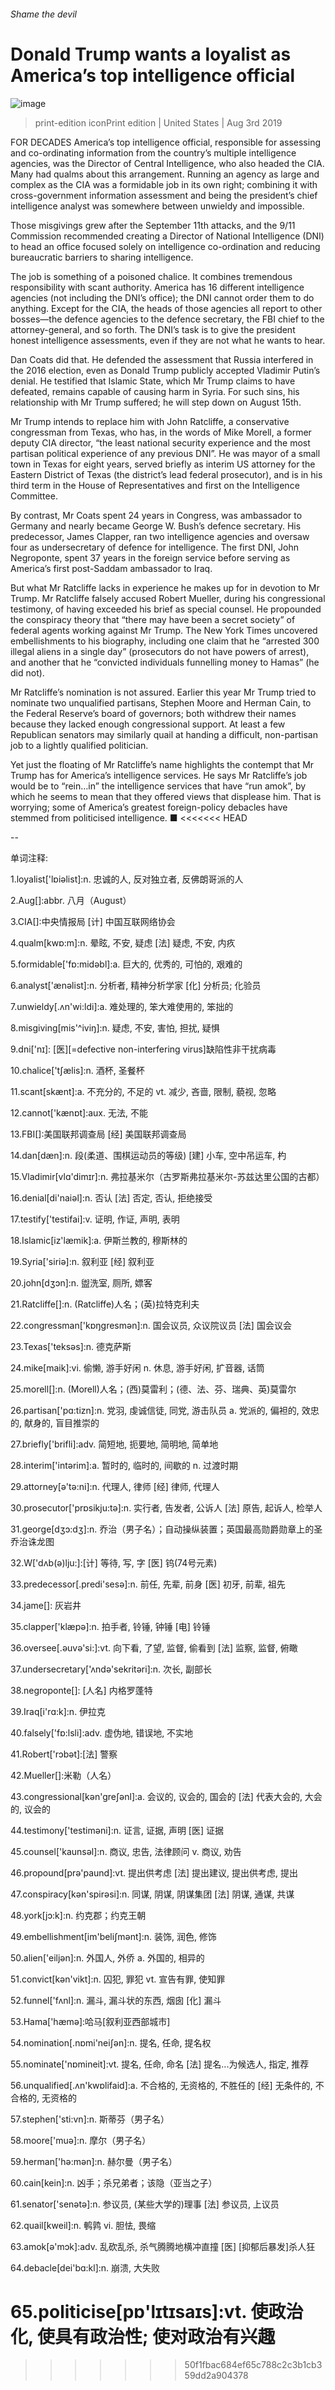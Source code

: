 ###### Shame the devil
# Donald Trump wants a loyalist as America’s top intelligence official 
![image](images/20190803_USP505.jpg) 
> print-edition iconPrint edition | United States | Aug 3rd 2019 
FOR DECADES America’s top intelligence official, responsible for assessing and co-ordinating information from the country’s multiple intelligence agencies, was the Director of Central Intelligence, who also headed the CIA. Many had qualms about this arrangement. Running an agency as large and complex as the CIA was a formidable job in its own right; combining it with cross-government information assessment and being the president’s chief intelligence analyst was somewhere between unwieldy and impossible. 
Those misgivings grew after the September 11th attacks, and the 9/11 Commission recommended creating a Director of National Intelligence (DNI) to head an office focused solely on intelligence co-ordination and reducing bureaucratic barriers to sharing intelligence. 
The job is something of a poisoned chalice. It combines tremendous responsibility with scant authority. America has 16 different intelligence agencies (not including the DNI’s office); the DNI cannot order them to do anything. Except for the CIA, the heads of those agencies all report to other bosses—the defence agencies to the defence secretary, the FBI chief to the attorney-general, and so forth. The DNI’s task is to give the president honest intelligence assessments, even if they are not what he wants to hear. 
Dan Coats did that. He defended the assessment that Russia interfered in the 2016 election, even as Donald Trump publicly accepted Vladimir Putin’s denial. He testified that Islamic State, which Mr Trump claims to have defeated, remains capable of causing harm in Syria. For such sins, his relationship with Mr Trump suffered; he will step down on August 15th. 
Mr Trump intends to replace him with John Ratcliffe, a conservative congressman from Texas, who has, in the words of Mike Morell, a former deputy CIA director, “the least national security experience and the most partisan political experience of any previous DNI”. He was mayor of a small town in Texas for eight years, served briefly as interim US attorney for the Eastern District of Texas (the district’s lead federal prosecutor), and is in his third term in the House of Representatives and first on the Intelligence Committee. 
By contrast, Mr Coats spent 24 years in Congress, was ambassador to Germany and nearly became George W. Bush’s defence secretary. His predecessor, James Clapper, ran two intelligence agencies and oversaw four as undersecretary of defence for intelligence. The first DNI, John Negroponte, spent 37 years in the foreign service before serving as America’s first post-Saddam ambassador to Iraq. 
But what Mr Ratcliffe lacks in experience he makes up for in devotion to Mr Trump. Mr Ratcliffe falsely accused Robert Mueller, during his congressional testimony, of having exceeded his brief as special counsel. He propounded the conspiracy theory that “there may have been a secret society” of federal agents working against Mr Trump. The New York Times uncovered embellishments to his biography, including one claim that he “arrested 300 illegal aliens in a single day” (prosecutors do not have powers of arrest), and another that he “convicted individuals funnelling money to Hamas” (he did not). 
Mr Ratcliffe’s nomination is not assured. Earlier this year Mr Trump tried to nominate two unqualified partisans, Stephen Moore and Herman Cain, to the Federal Reserve’s board of governors; both withdrew their names because they lacked enough congressional support. At least a few Republican senators may similarly quail at handing a difficult, non-partisan job to a lightly qualified politician. 
Yet just the floating of Mr Ratcliffe’s name highlights the contempt that Mr Trump has for America’s intelligence services. He says Mr Ratcliffe’s job would be to “rein…in” the intelligence services that have “run amok”, by which he seems to mean that they offered views that displease him. That is worrying; some of America’s greatest foreign-policy debacles have stemmed from politicised intelligence. ■ 
<<<<<<< HEAD
-- 
 单词注释:
1.loyalist['lɒiәlist]:n. 忠诚的人, 反对独立者, 反佛朗哥派的人 
2.Aug[]:abbr. 八月（August） 
3.CIA[]:中央情报局 [计] 中国互联网络协会 
4.qualm[kwɒ:m]:n. 晕眩, 不安, 疑虑 [法] 疑虑, 不安, 内疚 
5.formidable['fɒ:midәbl]:a. 巨大的, 优秀的, 可怕的, 艰难的 
6.analyst['ænәlist]:n. 分析者, 精神分析学家 [化] 分析员; 化验员 
7.unwieldy[.ʌn'wi:ldi]:a. 难处理的, 笨大难使用的, 笨拙的 
8.misgiving[mis'^iviŋ]:n. 疑虑, 不安, 害怕, 担扰, 疑惧 
9.dni['nɪ]: [医][=defective non-interfering virus]缺陷性非干扰病毒 
10.chalice['tʃælis]:n. 酒杯, 圣餐杯 
11.scant[skænt]:a. 不充分的, 不足的 vt. 减少, 吝啬, 限制, 藐视, 忽略 
12.cannot['kænɒt]:aux. 无法, 不能 
13.FBI[]:美国联邦调查局 [经] 美国联邦调查局 
14.dan[dæn]:n. 段(柔道、围棋运动员的等级) [建] 小车, 空中吊运车, 杓 
15.Vladimir[vlɑ'dimɪr]:n. 弗拉基米尔（古罗斯弗拉基米尔-苏兹达里公国的古都） 
16.denial[di'naiәl]:n. 否认 [法] 否定, 否认, 拒绝接受 
17.testify['testifai]:v. 证明, 作证, 声明, 表明 
18.Islamic[iz'læmik]:a. 伊斯兰教的, 穆斯林的 
19.Syria['siriә]:n. 叙利亚 [经] 叙利亚 
20.john[dʒɔn]:n. 盥洗室, 厕所, 嫖客 
21.Ratcliffe[]:n. (Ratcliffe)人名；(英)拉特克利夫 
22.congressman['kɒŋgresmәn]:n. 国会议员, 众议院议员 [法] 国会议会 
23.Texas['teksәs]:n. 德克萨斯 
24.mike[maik]:vi. 偷懒, 游手好闲 n. 休息, 游手好闲, 扩音器, 话筒 
25.morell[]:n. (Morell)人名；(西)莫雷利；(德、法、芬、瑞典、英)莫雷尔 
26.partisan['pɑ:tizn]:n. 党羽, 虔诚信徒, 同党, 游击队员 a. 党派的, 偏袒的, 效忠的, 献身的, 盲目推崇的 
27.briefly['brifli]:adv. 简短地, 扼要地, 简明地, 简单地 
28.interim['intәrim]:a. 暂时的, 临时的, 间歇的 n. 过渡时期 
29.attorney[ә'tә:ni]:n. 代理人, 律师 [经] 律师, 代理人 
30.prosecutor['prɒsikju:tә]:n. 实行者, 告发者, 公诉人 [法] 原告, 起诉人, 检举人 
31.george[dʒɔ:dʒ]:n. 乔治（男子名）；自动操纵装置；英国最高勋爵勋章上的圣乔治诛龙图 
32.W['dʌb(ә)lju:]:[计] 等待, 写, 字 [医] 钨(74号元素) 
33.predecessor[.predi'sesә]:n. 前任, 先辈, 前身 [医] 初牙, 前辈, 祖先 
34.jame[]: 灰岩井 
35.clapper['klæpә]:n. 拍手者, 铃锤, 钟锤 [电] 铃锤 
36.oversee[.әuvә'si:]:vt. 向下看, 了望, 监督, 偷看到 [法] 监察, 监督, 俯瞰 
37.undersecretary['ʌndә'sekritәri]:n. 次长, 副部长 
38.negroponte[]: [人名] 内格罗蓬特 
39.Iraq[i'rɑ:k]:n. 伊拉克 
40.falsely['fɒ:lsli]:adv. 虚伪地, 错误地, 不实地 
41.Robert['rɔbәt]:[法] 警察 
42.Mueller[]:米勒（人名） 
43.congressional[kәn'greʃәnl]:a. 会议的, 议会的, 国会的 [法] 代表大会的, 大会的, 议会的 
44.testimony['testimәni]:n. 证言, 证据, 声明 [医] 证据 
45.counsel['kaunsәl]:n. 商议, 忠告, 法律顾问 v. 商议, 劝告 
46.propound[prә'paund]:vt. 提出供考虑 [法] 提出建议, 提出供考虑, 提出 
47.conspiracy[kәn'spirәsi]:n. 同谋, 阴谋, 阴谋集团 [法] 阴谋, 通谋, 共谋 
48.york[jɔ:k]:n. 约克郡；约克王朝 
49.embellishment[im'beliʃmәnt]:n. 装饰, 润色, 修饰 
50.alien['eiljәn]:n. 外国人, 外侨 a. 外国的, 相异的 
51.convict[kәn'vikt]:n. 囚犯, 罪犯 vt. 宣告有罪, 使知罪 
52.funnel['fʌnl]:n. 漏斗, 漏斗状的东西, 烟囱 [化] 漏斗 
53.Hama['hæmә]:哈马[叙利亚西部城市] 
54.nomination[.nɒmi'neiʃәn]:n. 提名, 任命, 提名权 
55.nominate['nɒmineit]:vt. 提名, 任命, 命名 [法] 提名...为候选人, 指定, 推荐 
56.unqualified[.ʌn'kwɒlifaid]:a. 不合格的, 无资格的, 不胜任的 [经] 无条件的, 不合格的, 无资格的 
57.stephen['sti:vn]:n. 斯蒂芬（男子名） 
58.moore['muә]:n. 摩尔（男子名） 
59.herman['hә:mәn]:n. 赫尔曼（男子名） 
60.cain[kein]:n. 凶手；杀兄弟者；该隐（亚当之子） 
61.senator['senәtә]:n. 参议员, (某些大学的)理事 [法] 参议员, 上议员 
62.quail[kweil]:n. 鹌鹑 vi. 胆怯, 畏缩 
63.amok[ә'mɔk]:adv. 乱砍乱杀, 杀气腾腾地横冲直撞 [医] [抑郁后暴发]杀人狂 
64.debacle[dei'bɑ:kl]:n. 崩溃, 大失败 
65.politicise[pɒ'lɪtɪsaɪs]:vt. 使政治化, 使具有政治性; 使对政治有兴趣 
=======
>>>>>>> 50f1fbac684ef65c788c2c3b1cb359dd2a904378
